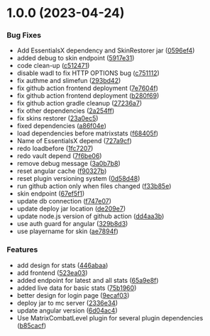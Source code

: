 # 1.0.0 (2023-04-24)


### Bug Fixes

* Add EssentialsX dependency and SkinRestorer jar ([0596ef4](https://github.com/TheMatrixNetwork/MatrixStats2/commit/0596ef40b85ad445de85e2b8a359d6171b50a6dc))
* added debug to skin endpoint ([5917e31](https://github.com/TheMatrixNetwork/MatrixStats2/commit/5917e31e093673678804d910da6d36b8b40639f8))
* code clean-up ([c512471](https://github.com/TheMatrixNetwork/MatrixStats2/commit/c512471336c41a03b38ca6aad1164a308edc9486))
* disable wadl to fix HTTP OPTIONS bug ([c751112](https://github.com/TheMatrixNetwork/MatrixStats2/commit/c7511120352744d5caaf799c8af99a84735548e3))
* fix authme and slimefun ([293bd42](https://github.com/TheMatrixNetwork/MatrixStats2/commit/293bd42208cb2468b10d30a05a73e77febcdcbcb))
* fix github action frontend deployment ([7e7604f](https://github.com/TheMatrixNetwork/MatrixStats2/commit/7e7604fb5567eb0e9daa9e52abd2dee703a2581d))
* fix github action frontend deployment ([b280f69](https://github.com/TheMatrixNetwork/MatrixStats2/commit/b280f69518ff1264f2200627a8ab2265984aeace))
* fix github action gradle cleanup ([27236a7](https://github.com/TheMatrixNetwork/MatrixStats2/commit/27236a703d460f58f6f145caee7509eea0d18223))
* fix other dependencies ([2a254ff](https://github.com/TheMatrixNetwork/MatrixStats2/commit/2a254ff4b3aa1fe4c2552ab3805b6c28cce53a89))
* fix skins restorer ([23a0ec5](https://github.com/TheMatrixNetwork/MatrixStats2/commit/23a0ec51d788bff168cdea498bcff8960c2a3199))
* fixed dependencies ([a86f04e](https://github.com/TheMatrixNetwork/MatrixStats2/commit/a86f04e465d63a0a2738fc51b7b141822962dc62))
* load dependencies before matrixstats ([f68405f](https://github.com/TheMatrixNetwork/MatrixStats2/commit/f68405ffdf67573b275ae04e6b5d3bd01a57577a))
* Name of EssentialsX depend ([727a9cf](https://github.com/TheMatrixNetwork/MatrixStats2/commit/727a9cf0e2fa6935a1080eb913515fe24a88b833))
* redo loadbefore ([1fc7207](https://github.com/TheMatrixNetwork/MatrixStats2/commit/1fc7207d664c3bc221fb0028bcd605902ac23193))
* redo vault depend ([7f6be06](https://github.com/TheMatrixNetwork/MatrixStats2/commit/7f6be067f0176a330922b33871b4577ce6630b75))
* remove debug message ([3a0b7b8](https://github.com/TheMatrixNetwork/MatrixStats2/commit/3a0b7b89cdd62fe1328001beabe92017f819a1b3))
* reset angular cache ([f90327b](https://github.com/TheMatrixNetwork/MatrixStats2/commit/f90327b6d4d2c835af2486c4c8da8c7c7f77f34e))
* reset plugin versioning system ([0d58d48](https://github.com/TheMatrixNetwork/MatrixStats2/commit/0d58d4820a6faa85de8a9e55343b3bc308a33798))
* run github action only when files changed ([f33b85e](https://github.com/TheMatrixNetwork/MatrixStats2/commit/f33b85ebe15e5dde7cc65f2befcb6e3d451f9188))
* skin endpoint ([67ef5f1](https://github.com/TheMatrixNetwork/MatrixStats2/commit/67ef5f1e24bde5a1e05cc387253cf275adadec3a))
* update db connection ([f747e07](https://github.com/TheMatrixNetwork/MatrixStats2/commit/f747e074fefb743b4d3f335e6a2698138979ebc6))
* update deploy jar location ([de209e7](https://github.com/TheMatrixNetwork/MatrixStats2/commit/de209e7f7cdbeeed75dd91c2bc51ea6c608dbb14))
* update node.js version of github action ([dd4aa3b](https://github.com/TheMatrixNetwork/MatrixStats2/commit/dd4aa3ba594a4df04567590c89ef782e06918d69))
* use auth guard for angular ([329b8d3](https://github.com/TheMatrixNetwork/MatrixStats2/commit/329b8d3a198c544c3714bd47f0482736942ed20a))
* use playername for skin ([ae7894f](https://github.com/TheMatrixNetwork/MatrixStats2/commit/ae7894f69deb180712b93384a9de64a2ea3c536a))


### Features

* add design for stats ([446abaa](https://github.com/TheMatrixNetwork/MatrixStats2/commit/446abaac76de6f0c3d8fd68c7d0f3c74b29323eb))
* add frontend ([523ea03](https://github.com/TheMatrixNetwork/MatrixStats2/commit/523ea03e3ef7aae7c9f4c8119b578bb375bcbb99))
* added endpoint for latest and all stats ([65a9e8f](https://github.com/TheMatrixNetwork/MatrixStats2/commit/65a9e8f191ebba27d263c9d3de090150f1452453))
* added live data for basic stats ([75b1960](https://github.com/TheMatrixNetwork/MatrixStats2/commit/75b19600f9fae686f31eee59d72077a346993a5b))
* better design for login page ([9ecaf03](https://github.com/TheMatrixNetwork/MatrixStats2/commit/9ecaf03787ace757b68c1b1963460a0e0268b628))
* deploy jar to mc server ([2336e34](https://github.com/TheMatrixNetwork/MatrixStats2/commit/2336e3421159d050174f4eebae31dc37b0223923))
* update angular version ([6d04ac4](https://github.com/TheMatrixNetwork/MatrixStats2/commit/6d04ac4c29a43eed9ba11497a3b21e1171cce6f3))
* Use MatrixCombatLevel plugin for several plugin dependencies ([b85cacf](https://github.com/TheMatrixNetwork/MatrixStats2/commit/b85cacfa59c1dfab371de54a81d484a30570136a))
